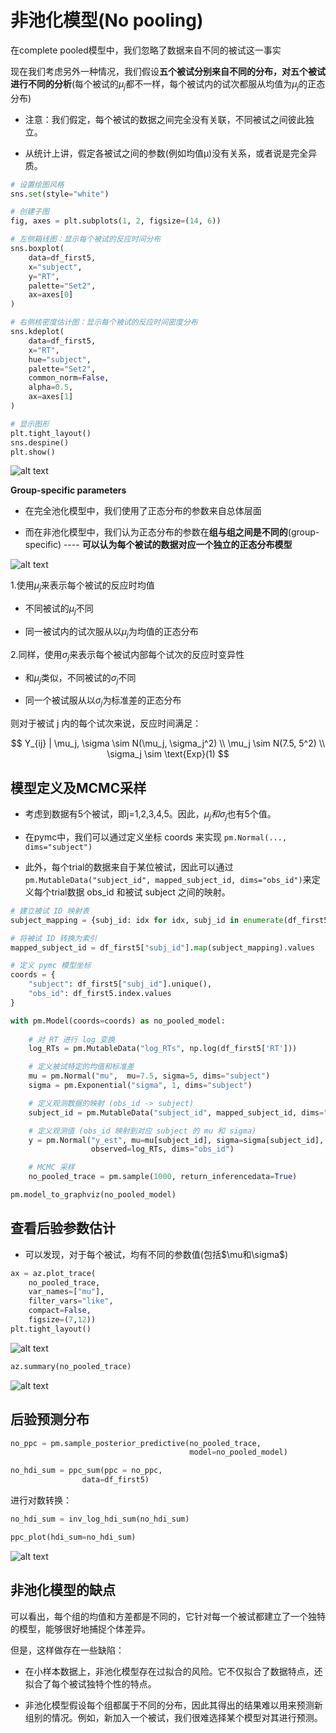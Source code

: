 # 非池化模型(No pooling)

在complete pooled模型中，我们忽略了数据来自不同的被试这一事实

现在我们考虑另外一种情况，我们假设**五个被试分别来自不同的分布，对五个被试进行不同的分析**(每个被试的$\mu_j$都不一样，每个被试内的试次都服从均值为$\mu_j$的正态分布)

- 注意：我们假定，每个被试的数据之间完全没有关联，不同被试之间彼此独立。

- 从统计上讲，假定各被试之间的参数(例如均值μ)没有关系，或者说是完全异质。

```python
# 设置绘图风格
sns.set(style="white")

# 创建子图
fig, axes = plt.subplots(1, 2, figsize=(14, 6))

# 左侧箱线图：显示每个被试的反应时间分布
sns.boxplot(
    data=df_first5,
    x="subject",
    y="RT",
    palette="Set2",
    ax=axes[0]
)

# 右侧核密度估计图：显示每个被试的反应时间密度分布
sns.kdeplot(
    data=df_first5,
    x="RT",
    hue="subject",
    palette="Set2",
    common_norm=False,
    alpha=0.5,
    ax=axes[1]
)

# 显示图形
plt.tight_layout()
sns.despine()
plt.show()
```

![alt text](image-11.png)

**Group-specific parameters**

- 在完全池化模型中，我们使用了正态分布的参数来自总体层面

- 而在非池化模型中，我们认为正态分布的参数在**组与组之间是不同的**(group-specific) ---- **可以认为每个被试的数据对应一个独立的正态分布模型**

![alt text](image-12.png)

1.使用$\mu_j$来表示每个被试的反应时均值

- 不同被试的$\mu_j$不同

- 同一被试内的试次服从以$\mu_j$为均值的正态分布

2.同样，使用$\sigma_j$来表示每个被试内部每个试次的反应时变异性

- 和$\mu_j$类似，不同被试的$\sigma_j$不同

- 同一个被试服从以$\sigma_j$为标准差的正态分布

则对于被试 j 内的每个试次来说，反应时间满足：

$$
Y_{ij} | \mu_j, \sigma \sim N(\mu_j, \sigma_j^2) \\
\mu_j \sim N(7.5, 5^2) \\
\sigma_j \sim \text{Exp}(1)
$$

## 模型定义及MCMC采样

- 考虑到数据有5个被试，即j=1,2,3,4,5。因此，$\mu_j和\sigma_j$也有5个值。

- 在pymc中，我们可以通过定义坐标 coords 来实现 `pm.Normal(..., dims="subject")`

- 此外，每个trial的数据来自于某位被试，因此可以通过 `pm.MutableData("subject_id", mapped_subject_id, dims="obs_id")`来定义每个trial数据 obs_id 和被试 subject 之间的映射。

```python
# 建立被试 ID 映射表
subject_mapping = {subj_id: idx for idx, subj_id in enumerate(df_first5["subj_id"].unique())}

# 将被试 ID 转换为索引
mapped_subject_id = df_first5["subj_id"].map(subject_mapping).values

# 定义 pymc 模型坐标
coords = {
    "subject": df_first5["subj_id"].unique(),
    "obs_id": df_first5.index.values
}

with pm.Model(coords=coords) as no_pooled_model:
    
    # 对 RT 进行 log 变换
    log_RTs = pm.MutableData("log_RTs", np.log(df_first5['RT']))

    # 定义被试特定的均值和标准差
    mu = pm.Normal("mu",  mu=7.5, sigma=5, dims="subject")      
    sigma = pm.Exponential("sigma", 1, dims="subject")       

    # 定义观测数据的映射 (obs_id -> subject)
    subject_id = pm.MutableData("subject_id", mapped_subject_id, dims="obs_id")

    # 定义观测值 (obs_id 映射到对应 subject 的 mu 和 sigma)
    y = pm.Normal("y_est", mu=mu[subject_id], sigma=sigma[subject_id],
                  observed=log_RTs, dims="obs_id")

    # MCMC 采样
    no_pooled_trace = pm.sample(1000, return_inferencedata=True)
```

```python
pm.model_to_graphviz(no_pooled_model)
```

## 查看后验参数估计

- 可以发现，对于每个被试，均有不同的参数值(包括$\mu和\sigma$)

```python
ax = az.plot_trace(
    no_pooled_trace,
    var_names=["mu"],
    filter_vars="like",
    compact=False,
    figsize=(7,12))
plt.tight_layout()
```

![alt text](image-13.png)

```python
az.summary(no_pooled_trace)
```

![alt text](image-14.png)

## 后验预测分布

```python
no_ppc = pm.sample_posterior_predictive(no_pooled_trace,
                                        model=no_pooled_model)
```

```python
no_hdi_sum = ppc_sum(ppc = no_ppc,
                data=df_first5)
```

进行对数转换：

```python
no_hdi_sum = inv_log_hdi_sum(no_hdi_sum)
```

```python
ppc_plot(hdi_sum=no_hdi_sum)
```

![alt text](image-15.png)

## 非池化模型的缺点

可以看出，每个组的均值和方差都是不同的，它针对每一个被试都建立了一个独特的模型，能够很好地捕捉个体差异。

但是，这样做存在一些缺陷：

- 在小样本数据上，非池化模型存在过拟合的风险。它不仅拟合了数据特点，还拟合了每个被试独特个性的特点。

- 非池化模型假设每个组都属于不同的分布，因此其得出的结果难以用来预测新组别的情况。例如，新加入一个被试，我们很难选择某个模型对其进行预测。
